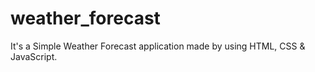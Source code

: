 # weather_forecast
It's a Simple Weather Forecast  application made by using HTML, CSS &amp; JavaScript.  
